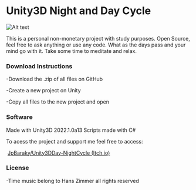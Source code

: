 <p></p> <h1>Unity3D Night and Day Cycle</h1>



![Alt text](https://github.com/JpBaraky/Unity3DDay-NightCycle/blob/develop/game.png)

<p>This is a personal non-monetary project with study purposes. Open Source, feel free to ask anything or use any code. What as the days pass and your mind go with it. Take some time to meditate and relax. </p> 
<h3>Download Instructions</h3>
<p>-Download the .zip of all files on GitHub</p> <p>-Create a new project on Unity</p>
<p>-Copy all files to the new project and open</p>
<h3>Software</h3>
<p>Made with Unity3D 2022.1.0a13 Scripts made with C# </p>
<p>To acess the project and support me feel free to&nbsp;access: </p>
<p>&nbsp;<a href=https:"//jpbaraky.itch.io/unity3d-night-and-day-demo">JpBaraky/Unity3DDay-NightCycle (Itch.io)</a> </p>
<h3>License</h3> 
<p>-Time music belong to Hans Zimmer all rights reserved </p>
